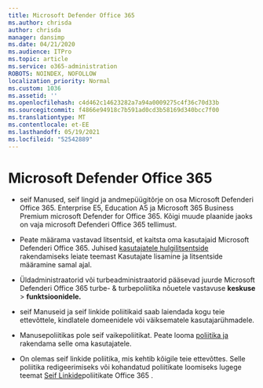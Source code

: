 ```yaml
---
title: Microsoft Defender Office 365
ms.author: chrisda
author: chrisda
manager: dansimp
ms.date: 04/21/2020
ms.audience: ITPro
ms.topic: article
ms.service: o365-administration
ROBOTS: NOINDEX, NOFOLLOW
localization_priority: Normal
ms.custom: 1036
ms.assetid: ''
ms.openlocfilehash: c4d462c14623282a7a94a0009275c4f36c70d33b
ms.sourcegitcommit: f4866e94918c7b591ad0cd3b58169d340bcc7f00
ms.translationtype: MT
ms.contentlocale: et-EE
ms.lasthandoff: 05/19/2021
ms.locfileid: "52542889"
---
```

# <a name="microsoft-defender-for-office-365"></a>Microsoft Defender Office 365

- seif Manused, seif lingid ja andmepüügitõrje on osa Microsoft Defenderi Office 365. Enterprise E5, Education A5 ja Microsoft 365 Business Premium microsoft Defender for Office 365. Kõigi muude plaanide jaoks on vaja microsoft Defenderi Office 365 tellimust.

- Peate määrama vastavad litsentsid, et kaitsta oma kasutajaid Microsoft Defenderi Office 365. Juhised [kasutajatele hulgilitsentside](/microsoft-365/admin/add-users/add-users) rakendamiseks leiate teemast Kasutajate lisamine ja litsentside määramine samal ajal.

- Üldadministraatorid või turbeadministraatorid pääsevad juurde Microsoft Defenderi Office 365 turbe- & turbepoliitika nõuetele vastavuse **keskuse** \> **funktsioonidele.**

- seif Manuseid ja seif linkide poliitikaid saab laiendada kogu teie ettevõttele, kindlatele domeenidele või väiksematele kasutajarühmadele.

- Manusepoliitikas pole seif vaikepoliitikat. Peate looma [poliitika ja](/microsoft-365/security/office-365-security/set-up-atp-safe-attachments-policies) rakendama selle oma kasutajatele.

- On olemas seif linkide poliitika, mis kehtib kõigile teie ettevõttes. Selle poliitika redigeerimiseks või kohandatud poliitikate loomiseks lugege teemat [Seif Linkide](/microsoft-365/security/office-365-security/set-up-atp-safe-links-policies)poliitikate Office 365 .
